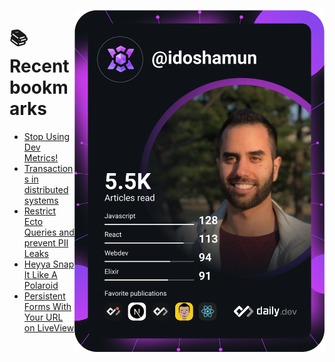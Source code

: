 <a href="https://app.daily.dev/idoshamun"><img src="https://raw.githubusercontent.com/idoshamun/idoshamun/devcard/devcard.svg" align='right' width="400" alt="Ido Shamun's Dev Card"/></a>

# 📚 Recent bookmarks
<!-- BOOKMARKS:START -->
- [Stop Using Dev Metrics!](https://app.daily.dev/posts/cEoM42Ea5?utm_source=rss&utm_medium=bookmarks&utm_campaign=28849d86070e4c099c877ab6837c61f0)
- [Transactions in distributed systems](https://app.daily.dev/posts/Uh23djkAz?utm_source=rss&utm_medium=bookmarks&utm_campaign=28849d86070e4c099c877ab6837c61f0)
- [Restrict Ecto Queries and prevent PII Leaks](https://app.daily.dev/posts/43c0f00op?utm_source=rss&utm_medium=bookmarks&utm_campaign=28849d86070e4c099c877ab6837c61f0)
- [Heyya Snap It Like A Polaroid](https://app.daily.dev/posts/92NnTGY7v?utm_source=rss&utm_medium=bookmarks&utm_campaign=28849d86070e4c099c877ab6837c61f0)
- [Persistent Forms With Your URL on LiveView](https://app.daily.dev/posts/ooRgptKfT?utm_source=rss&utm_medium=bookmarks&utm_campaign=28849d86070e4c099c877ab6837c61f0)
<!-- BOOKMARKS:END -->
